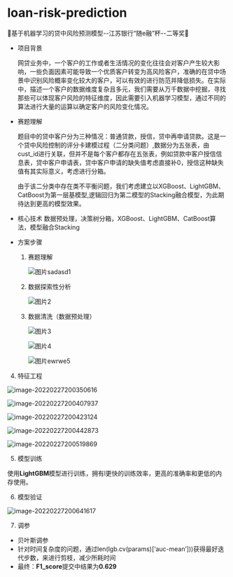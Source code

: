 # loan-risk-prediction
💖基于机器学习的贷中风险预测模型--江苏银行“随e融”杯--二等奖💖

- 项目背景

  网贷业务中，一个客户的工作或者生活情况的变化往往会对客户产生较大影响，一些负面因素可能导致一个优质客户转变为高风险客户，准确的在贷中场景中识别风险概率变化较大的客户，可以有效的进行防范并降低损失。在实际中，描述一个客户的数据维度复杂且多元，我们需要从万千数据中挖掘，寻找那些可以体现客户风险的特征维度，因此需要引入机器学习模型，通过不同的算法进行大量的运算以确定客户的风险变化情况。

- 赛题理解

  题目中的贷中客户分为三种情况：普通贷款，授信，贷中再申请贷款。这是一个贷中风险控制的评分卡建模过程（二分类问题）,数据分为五张表，由cust_id进行关联，但并不是每个客户都存在五张表，例如贷款中客户授信信息表，贷中客户申请表，贷中客户申请的缺失值考虑直接补0，授信这种缺失值有其实际意义，考虑进行分箱。 

  由于该二分类中存在类不平衡问题，我们考虑建立以XGBoost、LightGBM、CatBoost为第一层基模型,逻辑回归为第二模型的Stacking融合模型，为此期待达到更高的模型效果。

- 核心技术
	数据预处理，决策树分箱，XGBoost、LightGBM、CatBoost算法，模型融合Stacking
	
- 方案步骤

  1. 赛题理解

     ![图片sadasd1](https://cdn.jsdelivr.net/gh/ThinkingXuan/HexoStaticImage/img/图片sadasd1.png)

  2. 数据探索性分析

     ![图片2](https://cdn.jsdelivr.net/gh/ThinkingXuan/HexoStaticImage/img/图片2.png)

  3. 数据清洗（数据预处理）

     ![图片3](https://cdn.jsdelivr.net/gh/ThinkingXuan/HexoStaticImage/img/图片3.png)
     
     ![图片4](https://cdn.jsdelivr.net/gh/ThinkingXuan/HexoStaticImage/img/图片4.png)
     
     ![图片ewrwe5](https://cdn.jsdelivr.net/gh/ThinkingXuan/HexoStaticImage/img/图片ewrwe5.png)
     
4. 特征工程

  ![image-20220227200350616](https://cdn.jsdelivr.net/gh/ThinkingXuan/HexoStaticImage/img/image-20220227200350616.png)

  ![image-20220227200407937](https://cdn.jsdelivr.net/gh/ThinkingXuan/HexoStaticImage/img/image-20220227200407937.png)

  ![image-20220227200423124](https://cdn.jsdelivr.net/gh/ThinkingXuan/HexoStaticImage/img/image-20220227200423124.png)

  ![image-20220227200442873](https://cdn.jsdelivr.net/gh/ThinkingXuan/HexoStaticImage/img/image-20220227200442873.png)

  ![image-20220227200519869](https://cdn.jsdelivr.net/gh/ThinkingXuan/HexoStaticImage/img/image-20220227200519869.png)

5. 模型训练

  使用**LightGBM**模型进行训练，拥有l更快的训练效率，更高的准确率和更低的内存使用。

6. 模型验证

  ![image-20220227200641617](https://cdn.jsdelivr.net/gh/ThinkingXuan/HexoStaticImage/img/image-20220227200641617.png)

7. 调参

  - 贝叶斯调参
  - 针对时间复杂度的问题，通过len(lgb.cv(params)[‘auc-mean’]))获得最好迭代步数，来进行剪枝，减少所耗时间 
  - 最终：**F1_score**提交中结果为**0.629**

